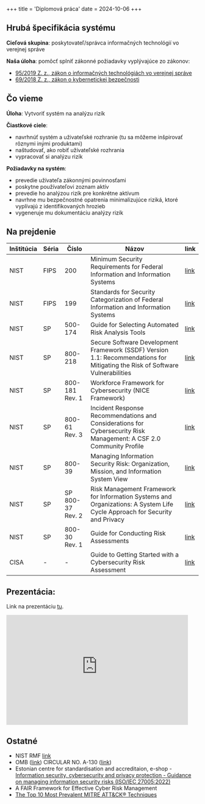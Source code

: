 +++
title = 'Diplomová práca'
date = 2024-10-06
+++

## Hrubá špecifikácia systému

**Cieľová skupina**: poskytovateľ/správca informačných technológií vo verejnej správe

**Naša úloha**: pomôcť splniť zákonné požiadavky vyplývajúce zo zákonov:

- [95/2019 Z. z., zákon o informačných technológiách vo verejnej správe](https://www.slov-lex.sk/pravne-predpisy/SK/ZZ/2019/95/)
- [69/2018 Z. z., zákon o kybernetickej bezpečnosti](https://www.slov-lex.sk/pravne-predpisy/SK/ZZ/2018/69/)

## Čo vieme

__Úloha__: Vytvoriť systém na analýzu rizík

__Čiastkové ciele__:

- navrhnúť systém a uživateľské rozhranie (tu sa môžeme inšpirovať rôznymi inými produktami)
- naštudovať, ako robiť užívateľské rozhrania
- vypracovať si analýzu rizík

__Požiadavky na systém__: 

- prevedie užívateľa zákonnými povinnosťami
- poskytne používateľovi zoznam aktív
- prevedie ho analýzou rizík pre konkrétne aktívum
- navrhne mu bezpečnostné opatrenia minimalizujúce riziká, ktoré vyplívajú z identifikovaných hrozieb
- vygeneruje mu dokumentáciu analýzy rizík

## Na prejdenie


|Inštitúcia|Séria|Číslo|Názov|link|
|-|-|-|-|-|
|NIST|FIPS|200|Minimum Security Requirements for Federal Information and Information Systems|[link](https://nvlpubs.nist.gov/nistpubs/FIPS/NIST.FIPS.200.pdf)|
|NIST|FIPS|199|Standards for Security Categorization of Federal Information and Information Systems| [link](https://nvlpubs.nist.gov/nistpubs/FIPS/NIST.FIPS.199.pdf)|
|NIST|SP|500-174|Guide for Selecting Automated Risk Analysis Tools|[link](https://nvlpubs.nist.gov/nistpubs/Legacy/SP/nistspecialpublication500-174.pdf)|
|NIST|SP|800-218|Secure Software Development Framework (SSDF) Version 1.1: Recommendations for Mitigating the Risk of Software Vulnerabilities|[link](https://nvlpubs.nist.gov/nistpubs/SpecialPublications/NIST.SP.800-218.pdf)|
|NIST|SP|800-181 Rev. 1|Workforce Framework for Cybersecurity (NICE Framework)|[link](https://nvlpubs.nist.gov/nistpubs/SpecialPublications/NIST.SP.800-181r1.pdf)|
|NIST|SP|800-61 Rev. 3|Incident Response Recommendations and Considerations for Cybersecurity Risk Management: A CSF 2.0 Community Profile|[link](https://nvlpubs.nist.gov/nistpubs/SpecialPublications/NIST.SP.800-61r3.ipd.pdf)|
|NIST|SP|800-39|Managing Information Security Risk: Organization, Mission, and Information System View|[link](https://nvlpubs.nist.gov/nistpubs/Legacy/SP/nistspecialpublication800-39.pdf)|
|NIST|SP|SP 800-37 Rev. 2|Risk Management Framework for Information Systems and Organizations: A System Life Cycle Approach for Security and Privacy|[link](https://nvlpubs.nist.gov/nistpubs/SpecialPublications/NIST.SP.800-37r2.pdf)|
|NIST|SP|800-30 Rev. 1|Guide for Conducting Risk Assessments|[link](https://nvlpubs.nist.gov/nistpubs/Legacy/SP/nistspecialpublication800-30r1.pdf)|
|CISA|-|-|Guide to Getting Started with a Cybersecurity Risk Assessment|[link](https://www.cisa.gov/sites/default/files/2024-09/24_0828_safecom_guide_getting_started_cybersecurity_assessment_2022_final_508C.pdf)|


## Prezentácia:

Link na prezentáciu [tu](https://liveuniba-my.sharepoint.com/:p:/g/personal/kica6_uniba_sk/EYVk25siillBnDxBtFq0a4ABQAdxUiM9JAa-gXzXTHM78A?e=ZARt1G).

<iframe src="https://liveuniba-my.sharepoint.com/personal/kica6_uniba_sk/_layouts/15/Doc.aspx?sourcedoc={9bdb6485-8a22-4159-9c3c-41b45ab46b80}&amp;action=embedview&amp;wdAr=1.7777777777777777" width="476px" height="288px" frameborder="0">Toto je vložený dokument (prezentácie) programu <a target="_blank" href="https://office.com">Microsoft Office</a>, ktorý používa aplikácia <a target="_blank" href="https://office.com/webapps">Office</a>.</iframe>

## Ostatné

- NIST RMF [link](https://csrc.nist.gov/Projects/risk-management/about-rmf)
- OMB ([link](https://obamawhitehouse.archives.gov/sites/default/files/omb/assets/omb/circulars/index.html)) CIRCULAR NO. A-130 ([link](https://obamawhitehouse.archives.gov/sites/default/files/omb/assets/omb/circulars/a130/a130trans4.html))
- Estonian centre for standardisation and accreditaion, e-shop - [Information security, cybersecurity and privacy protection - Guidance on managing information security risks (ISO/IEC 27005:2022)](https://www.evs.ee/en/evs-en-iso-iec-27005-2024)
- A FAIR Framework for Effective Cyber Risk Management
- [The Top 10 Most Prevalent MITRE ATT&CK® Techniques](https://picussecurity.com/hubfs/red-report-2025/Picus-RedReport-2025.pdf)
